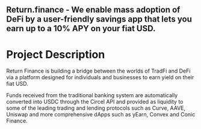 

## Return.finance - We enable mass adoption of DeFi by a user-friendly savings app that lets you earn up to a 10% APY on your fiat USD.

# Project Description
Return Finance is building a bridge between the worlds of TradFi and DeFi via a platform designed for individuals and businesses to earn yield on their fiat USD. 

Funds received from the traditional banking system are automatically converted into USDC through the Circel API and provided as liquidity to some of the leading trading and lending protocols such as Curve, AAVE, Uniswap and more comprehensive dApps such as yEarn, Convex and Conic Finance. 


